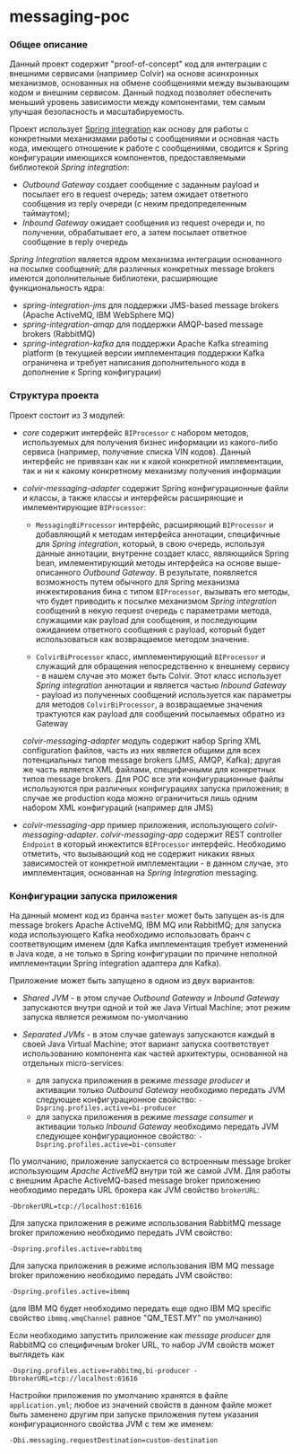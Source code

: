 # messaging-poc

### Общее описание

Данный проект содержит "proof-of-concept" код для интеграции с внешними сервисами (например Colvir) на основе асинхронных механизмов, основанных на
обмене сообщениями между вызывающим кодом и внешним сервисом. Данный подход позволяет обеспечить меньший уровень зависимости между компонентами, 
тем самым улучшая безопасность и масштабируемость.
 
Проект использует [Spring integration](https://projects.spring.io/spring-integration/) как основу для работы с конкретными механизмами работы с
сообщениями и основная часть кода, имеющего отношение к работе с сообщениями, сводится к Spring конфигурации имеющихся компонентов,
предоставляемыми библиотекой *Spring integration*:

 * *Outbound Gateway* создает сообщение с заданным payload и посылает его в request очередь; затем ожидает ответного сообщения из reply очереди 
 (с неким предопределенным таймаутом);
 * *Inbound Gateway* ожидает сообщения из request очереди и, по получении, обрабатывает его, а затем посылает ответное сообщение в reply очередь
 
*Spring Integration* является ядром механизма интеграции основанного на посылке сообщений; для различных конкретных message brokers имеются 
 дополнительные библиотеки, расширяющие функциональность ядра:
 
 * *spring-integration-jms* для поддержки JMS-based message brokers (Apache ActiveMQ, IBM WebSphere MQ)  
 * *spring-integration-amqp* для поддержки AMQP-based message brokers (RabbitMQ)
 * *spring-integration-kafka* для поддержки Apache Kafka streaming platform (в текущией версии имплементация поддержки Kafka ограничена и требует 
 написания дополнительного кода в дополнение к Spring конфигурации)
 

### Структура проекта
 
 Проект состоит из 3 модулей:
 
 * *core* содержит интерфейс `BIProcessor` с набором методов, используемых для получения бизнес информации из какого-либо сервиса (например, 
 получение списка VIN кодов). Данный интерфейс не привязан как ни к какой конкретной имплементации, так и ни к какому конкретному механизму получения
 информации
 
 * *colvir-messaging-adapter* содержит Spring конфигурационные файли и классы, а также классы и интерфейсы расширяющие и имлементирующие `BIProcessor`:
 
    - `MessagingBiProcessor` интерфейс, расширяющий `BIProcessor` и добавляющий к методам интерфейса аннотации, специфичные для *Spring integration*, 
    который, в свою очередь, используя данные аннотации, внутренне создает класс, являющийся Spring bean, имлементирующий методы интерфейса на основе 
    выше-описанного *Outbound Gateway*. В результате, появляется возможность путем обычного для Spring механизма инжектирования бина с типом 
    `BIProcessor`, вызывать его методы, что будет приводить к посылке механизмом *Spring integration* сообщений в некую request очередь с параметрами 
    метода, служащими как payload для сообщения, и последующим ожиданием ответного сообщения с payload, который будет использоваться как возвращаемое 
    методом значение.
      
    - `ColvirBiProcessor` класс, имплементирующий `BIProcessor` и служащий для обращения непосредственно к внешнему сервису - в нашем случае это может
    быть Colvir. Этот класс использует *Spring integration* аннотации и является частью *Inbound Gateway* - payload из полученных сообщений 
    используется как параметры для методов `ColvirBiProcessor`, а возвращаемые значения трактуются как payload для сообщений посылаемых обратно из 
    Gateway
    
    *colvir-messaging-adapter* модуль содержит набор Spring XML configuration файлов, часть из них является общими для всех потенциальных типов 
    message brokers (JMS, AMQP, Kafka); другая же часть является XML файлами, специфичными для конкретных типов message brokers. Для POC все эти 
    конфигурационные файлы используются при различных конфигурациях запуска приложения; в случае же production кода можно ограничиться лишь одним
    набором XML конфигураций (например для JMS)
    
 * *colvir-messaging-app* пример приложения, использующего *colvir-messaging-adapter*. *colvir-messaging-app* содержит REST controller `Endpoint` в
 который инжектится `BIProcessor` интерфейс. Необходимо отметить, что вызывающий код не содержит никаких явных зависимостей от конкретной 
 имплементации - в данном случае, это имплементация, основанная на *Spring Integration* messaging.
    
    
### Конфигурации запуска приложения

 На данный момент код из бранча `master` может быть запущен as-is для message brokers Apache ActiveMQ, IBM MQ или RabbitMQ; для запуска кода 
 использующего Kafka необходимо использовать бранч с соответвующим именем (для Kafka имплементация требует изменений в Java коде, а не только в Spring 
 конфигурации по причине неполной имплементации Spring integration адаптера для Kafka).
              
 Приложение может быть запущено в одном из двух вариантов:
    
 * *Shared JVM* - в этом случае *Outbound Gateway* и *Inbound Gateway* запускаются внутри одной и той же Java Virtual Machine; этот режим запуска 
   является режимом по-умолчанию
   
 * *Separated JVMs* - в этом случае gateways запускаются каждый в своей Java Virtual Machine; этот вариант запуска соответствует использованию 
   компонента как частей архитектуры, основанной на отдельных micro-services:
    - для запуска приложения в режиме *message producer* и активации только *Outbound Gateway* необходимо передать JVM следующее конфигурационное свойство:
         `-Dspring.profiles.active=bi-producer`
    - для запуска приложения в режиме *message consumer* и активации только *Inbound Gateway* необходимо передать JVM следующее конфигурационное свойство:
         `-Dspring.profiles.active=bi-consumer`
         
 По умолчанию, приложение запускается со встроенным message broker использующим *Apache ActiveMQ* внутри той же самой JVM. Для работы с внешним Apache 
 ActiveMQ-based message broker приложению необходимо передать URL брокера как JVM свойство `brokerURL`:
      
    -DbrokerURL=tcp://localhost:61616
             
 Для запуска приложения в режиме использования RabbitMQ message broker приложению необходимо передать JVM свойство:
     
    -Dspring.profiles.active=rabbitmq
       
 Для запуска приложения в режиме использования IBM MQ message broker приложению необходимо передать JVM свойство:
     
    -Dspring.profiles.active=ibmmq
 (для IBM MQ будет необходимо передать еще одно IBM MQ specific свойство `ibmmq.wmqChannel` равное "QM_TEST.MY" по умолчанию)
       
 Если необходимо запустить приложение как *message producer* для RabbitMQ со специфичным broker URL, то набор JVM свойств может выглядеть как
          
    -Dspring.profiles.active=rabbitmq,bi-producer -DbrokerURL=tcp://localhost:61616     
    
 Настройки приложения по умолчанию хранятся в файле `application.yml`; любое из значений свойств в данном файле может быть заменено другим при запуске
 приложения путем указания конфигурационного свойства JVM с тем же именем:
  
    -Dbi.messaging.requestDestination=custom-destination  
  

  

    


